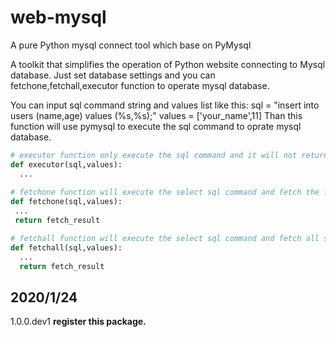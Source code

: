 # web-mysql
A pure Python mysql connect tool which base on PyMysql

A toolkit that simplifies the operation of Python website connecting to Mysql database.
Just set database settings and you can fetchone,fetchall,executor function to operate mysql database.


You can input sql command string and values list like this:
sql = "insert into users (name,age) values (%s,%s);"
values = ['your_name',11]
Than this function will use pymysql to execute the sql command to oprate mysql database.

```Python
# executor function only execute the sql command and it will not return anything.
def executor(sql,values):
  ...
 
# fetchone function will execute the select sql command and fetch the first select result.
def fetchone(sql,values):
 ...
 return fetch_result

# fetchall function will execute the select sql command and fetch all select result as list.
def fetchall(sql,values):
  ...
  return fetch_result
```


2020/1/24
---
1.0.0.dev1
**register this package.**
